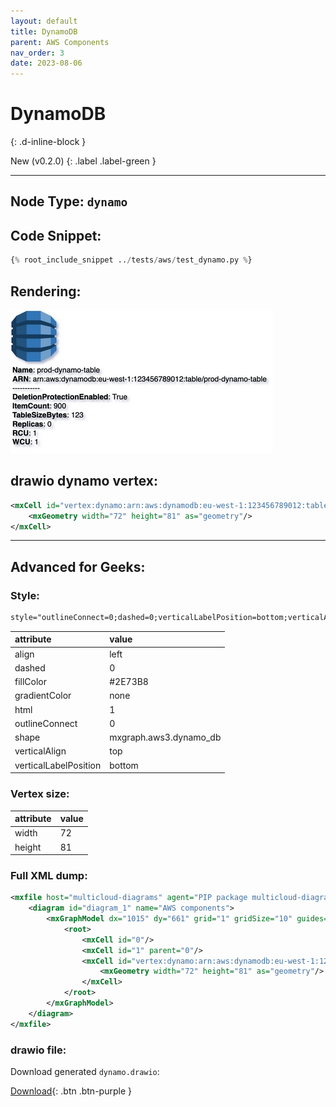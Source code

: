 ```yaml
---
layout: default
title: DynamoDB
parent: AWS Components
nav_order: 3
date: 2023-08-06
---
```


# DynamoDB
{: .d-inline-block }

New (v0.2.0)
{: .label .label-green }


---

## Node Type: ``dynamo``

## Code Snippet:

```python
{% root_include_snippet ../tests/aws/test_dynamo.py %}
```

## Rendering:

![lambda](output/jpg/dynamo.jpg)

## drawio dynamo vertex:

```xml
<mxCell id="vertex:dynamo:arn:aws:dynamodb:eu-west-1:123456789012:table/prod-dynamo-table" parent="1" vertex="1">
    <mxGeometry width="72" height="81" as="geometry"/>
</mxCell>
```
---

## Advanced for Geeks:

### Style:
```html
style="outlineConnect=0;dashed=0;verticalLabelPosition=bottom;verticalAlign=top;align=left;html=1;shape=mxgraph.aws3.dynamo_db;fillColor=#2E73B8;gradientColor=none;"
```

| attribute | value |
|:----------|:------|
|align| left |
|dashed| 0 |
|fillColor| #2E73B8 |
|gradientColor| none |
|html| 1 |
|outlineConnect| 0 |
|shape| mxgraph.aws3.dynamo_db |
|verticalAlign| top |
|verticalLabelPosition| bottom |

### Vertex size:

| attribute | value |
|:---------|:-----------|
| width    | 72  |
| height   |81|

### Full XML dump:
```xml
<mxfile host="multicloud-diagrams" agent="PIP package multicloud-diagrams. Generate resources in draw.io compatible format for Cloud infrastructure. Copyrights @ Roman Tsypuk 2023. MIT license." type="MultiCloud">
    <diagram id="diagram_1" name="AWS components">
        <mxGraphModel dx="1015" dy="661" grid="1" gridSize="10" guides="1" tooltips="1" connect="1" arrows="1" fold="1" page="1" pageScale="1" pageWidth="850" pageHeight="1100" math="0" shadow="1">
            <root>
                <mxCell id="0"/>
                <mxCell id="1" parent="0"/>
                <mxCell id="vertex:dynamo:arn:aws:dynamodb:eu-west-1:123456789012:table/prod-dynamo-table" value="&lt;b&gt;Name&lt;/b&gt;: prod-dynamo-table&lt;BR&gt;&lt;b&gt;ARN&lt;/b&gt;: arn:aws:dynamodb:eu-west-1:123456789012:table/prod-dynamo-table&lt;BR&gt;-----------&lt;BR&gt;&lt;b&gt;DeletionProtectionEnabled&lt;/b&gt;: True&lt;BR&gt;&lt;b&gt;ItemCount&lt;/b&gt;: 900&lt;BR&gt;&lt;b&gt;TableSizeBytes&lt;/b&gt;: 123&lt;BR&gt;&lt;b&gt;Replicas&lt;/b&gt;: 0&lt;BR&gt;&lt;b&gt;RCU&lt;/b&gt;: 1&lt;BR&gt;&lt;b&gt;WCU&lt;/b&gt;: 1" style="outlineConnect=0;dashed=0;verticalLabelPosition=bottom;verticalAlign=top;align=left;html=1;shape=mxgraph.aws3.dynamo_db;fillColor=#2E73B8;gradientColor=none;" parent="1" vertex="1">
                    <mxGeometry width="72" height="81" as="geometry"/>
                </mxCell>
            </root>
        </mxGraphModel>
    </diagram>
</mxfile>
```

### drawio file:

Download generated ``dynamo.drawio``:

[Download](output/drawio/dynamo.drawio){: .btn .btn-purple }